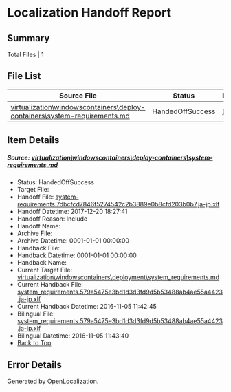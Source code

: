 # <a name='report-top'></a> Localization Handoff Report

## Summary
 Total Files | 1

## File List
 Source File | Status | Details 
 ----------- | ------ | ------- 
 [virtualization\windowscontainers\deploy-containers\system-requirements.md](https://github.com/Microsoft/Virtualization-Documentation-Private/blob/51bd1d09d0304e7d13e9650db43cf67764c02fc4/virtualization/windowscontainers/deploy-containers/system-requirements.md) | HandedOffSuccess | [Details](#4c352672db32a37fb1dbc25818817f38b2d284c9331)

## Item Details
##### <a name='4c352672db32a37fb1dbc25818817f38b2d284c9331'></a> Source: [virtualization\windowscontainers\deploy-containers\system-requirements.md](https://github.com/Microsoft/Virtualization-Documentation-Private/blob/51bd1d09d0304e7d13e9650db43cf67764c02fc4/virtualization/windowscontainers/deploy-containers/system-requirements.md)
* Status: HandedOffSuccess
* Target File: 
* Handoff File: [system-requirements.7dbcfcd7846f5274542c2b3889e0b8cfd203b0b7.ja-jp.xlf](https://github.com/MicrosoftDocs/Virtualization-Documentation-Private.handoff/blob/b88c79f394ab0e6187c5afabfa982742ea349005/ol-handoff/MicrosoftDocs/Virtualization-Documentation-Private.ja-jp/live/system-requirements.7dbcfcd7846f5274542c2b3889e0b8cfd203b0b7.ja-jp.xlf)
* Handoff Datetime: 2017-12-20 18:27:41
* Handoff Reason: Include
* Handoff Name: 
* Archive File: 
* Archive Datetime: 0001-01-01 00:00:00
* Handback File: 
* Handback Datetime: 0001-01-01 00:00:00
* Handback Name: 
* Current Target File: [virtualization\windowscontainers\deployment\system_requirements.md](https://github.com/MicrosoftDocs/Virtualization-Documentation-Private.ja-jp/blob/6db2831130711d635a0654722908c7a57b381358/virtualization/windowscontainers/deployment/system_requirements.md)
* Current Handback File: [system_requirements.579a5475e3bd1d3d3fd9d5b53488ab4ae55a4423.ja-jp.xlf](https://github.com/MicrosoftDocs/Virtualization-Documentation-Private.handback/blob/1dd3a3e08b3c5e6cafc0502bfd7b2f4dd2dc806b/ol-handback/Microsoft/Virtualization-Documentation-Private.ja-jp/live/system_requirements.579a5475e3bd1d3d3fd9d5b53488ab4ae55a4423.ja-jp.xlf)
* Current Handback Datetime: 2016-11-05 11:42:45
* Bilingual File: [system_requirements.579a5475e3bd1d3d3fd9d5b53488ab4ae55a4423.ja-jp.xlf](https://github.com/MicrosoftDocs/Virtualization-Documentation-Private.handback/blob/1dd3a3e08b3c5e6cafc0502bfd7b2f4dd2dc806b/ol-handback/Microsoft/Virtualization-Documentation-Private.ja-jp/live/system_requirements.579a5475e3bd1d3d3fd9d5b53488ab4ae55a4423.ja-jp.xlf)
* Bilingual Datetime: 2016-11-05 11:43:40
* [Back to Top](#report-top)


## Error Details

Generated by OpenLocalization.

